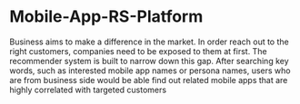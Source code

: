 # Mobile-App-RS-Platform

Business aims to make a difference in the market. In order reach out to the right customers, companies need to be exposed to them at first. 
The recommender system is built to narrow down this gap. After searching key words, such as interested mobile app names or persona names, 
users who are from business side would be able find out related mobile apps that are highly correlated with targeted customers

